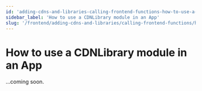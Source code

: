```yaml
---
id: 'adding-cdns-and-libraries-calling-frontend-functions-how-to-use-a-cdn-library-module-in-an-app'
sidebar_label: 'How to use a CDNLibrary module in an App'
slug: '/frontend/adding-cdns-and-libraries/calling-frontend-functions/how-to-use-a-cdnlibrary-module-in-an-app'
---
```


# How to use a CDNLibrary module in an App

...coming soon.
